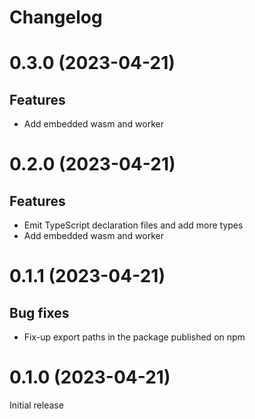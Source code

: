 # Changelog

# 0.3.0 (2023-04-21)

## Features

  - Add embedded wasm and worker

# 0.2.0 (2023-04-21)

## Features

  - Emit TypeScript declaration files and add more types
  - Add embedded wasm and worker

# 0.1.1 (2023-04-21)

## Bug fixes

  - Fix-up export paths in the package published on npm

# 0.1.0 (2023-04-21)

Initial release
